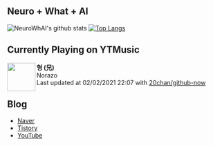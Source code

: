 ## Neuro + What + AI

![NeuroWhAI's github stats](https://github-readme-stats.vercel.app/api?username=neurowhai&count_private=true&show_icons=true)
[![Top Langs](https://github-readme-stats.vercel.app/api/top-langs/?username=neurowhai&layout=compact)](https://github.com/anuraghazra/github-readme-stats)

## Currently Playing on YTMusic

[<img align="left" height="65" src="https://lh3.googleusercontent.com/B-NxK5ukwdnBeRvslKAH3c1KQy7tYeDH2MndgT_diskKVRt4ZsGOHS0oMzf4AUgYO4vp_8wXd0xwAs-4">](https://music.youtube.com/channel/UC7x9ctNNo2ZWGBYwPoXrNcg)

**형 (兄)**  
Norazo  
Last updated at 02/02/2021 22:07 with [20chan/github-now](https://github.com/20chan/github-now)

## Blog

- [Naver](http://blog.naver.com/neurowhai)
- [Tistory](http://neurowhai.tistory.com/)
- [YouTube](https://www.youtube.com/channel/UCB_v1xU6laBHOeH6z4L-Mtw)
